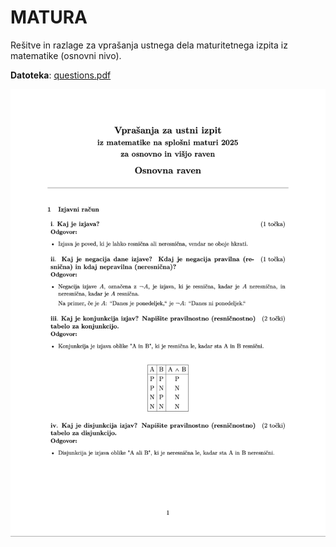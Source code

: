 # MATURA
Rešitve in razlage za vprašanja ustnega dela maturitetnega izpita iz matematike (osnovni nivo).

**Datoteka**: [questions.pdf](questions.pdf)

![PDF](preview.png)

